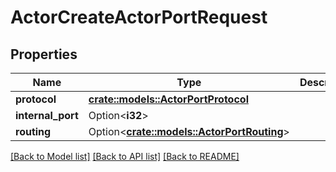 # ActorCreateActorPortRequest

## Properties

Name | Type | Description | Notes
------------ | ------------- | ------------- | -------------
**protocol** | [**crate::models::ActorPortProtocol**](ActorPortProtocol.md) |  | 
**internal_port** | Option<**i32**> |  | [optional]
**routing** | Option<[**crate::models::ActorPortRouting**](ActorPortRouting.md)> |  | [optional]

[[Back to Model list]](../README.md#documentation-for-models) [[Back to API list]](../README.md#documentation-for-api-endpoints) [[Back to README]](../README.md)


